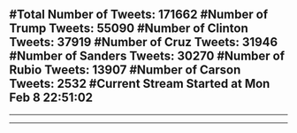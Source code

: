 #Total Number of Tweets: 171662 
#Number of Trump Tweets: 55090
#Number of Clinton Tweets: 37919
#Number of Cruz Tweets: 31946
#Number of Sanders Tweets: 30270
#Number of Rubio Tweets: 13907
#Number of Carson Tweets: 2532
#Current Stream Started at Mon Feb  8 22:51:02
---
---
---
